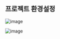 ## **프로젝트 환경설정**

![image](https://user-images.githubusercontent.com/79301439/185133452-02de4379-4f28-4c1a-8587-2a5026215b1e.png)

![image](https://user-images.githubusercontent.com/79301439/185133600-01478d40-f4f7-400f-ab3b-1f6881049ddf.png)
